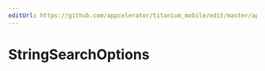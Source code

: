 ```yaml
---
editUrl: https://github.com/appcelerator/titanium_mobile/edit/master/apidoc/Titanium/UI/WebView.yml
---
```

# StringSearchOptions

<TypeHeader/>

<ApiDocs/>
